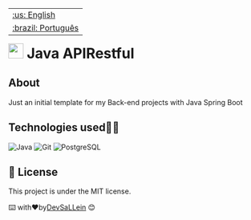 <table align="right">
 	<tr>
		<td>
			<a href="https://github.com/DevSaLLein/Java-APIRestful/blob/main/README.md">:us: English</a>
		</td>
	</tr>
 	<tr>
		<td>
			<a href="https://github.com/DevSaLLein/Java-APIRestful/blob/main/README-BR.md">:brazil: Português</a>
		</td>
	</tr>
</table>

#

# <img src="https://github.com/DevSaLLein/APIRestful/assets/112987989/33ff6196-13a1-4af2-8d60-9f02fd409723" width="30px" height="30px"/> Java APIRestful 


## About
Just an initial template for my Back-end projects with Java Spring Boot

## Technologies used🧑‍💻
![Java](https://img.shields.io/badge/JavaSpring-green?style=for-the-badge&logo=spring&logoColor=white)
![Git](https://img.shields.io/badge/Git-red?style=for-the-badge&logo=git&logoColor=white)
![PostgreSQL](https://img.shields.io/badge/PostgreSQL-blue?style=for-the-badge&logo=postgresql&logoColor=white)

## :memo: License

This project is under the MIT license.

⌨️ with❤️by[DevSaLLein](https://github.com/DevSaLLein) 😊
